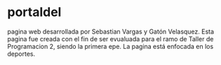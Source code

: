 # portaldel

pagina web desarrollada por Sebastian Vargas y Gatón Velasquez. Esta pagina fue creada con el fin de ser evualuada para el ramo de Taller de Programacion 2, siendo la primera epe. La pagina está enfocada en los deportes.
